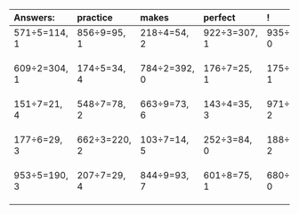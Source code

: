 | Answers: | practice | makes | perfect | ! |
| :--- | :--- | :--- | :--- | :--- |
| 571÷5=114, 1 | 856÷9=95, 1 | 218÷4=54, 2 | 922÷3=307, 1 | 935÷5=187, 0 | 
|   |   |   |   |   | 
|   |   |   |   |   | 
|   |   |   |   |   | 
| 609÷2=304, 1 | 174÷5=34, 4 | 784÷2=392, 0 | 176÷7=25, 1 | 175÷3=58, 1 | 
|   |   |   |   |   | 
|   |   |   |   |   | 
|   |   |   |   |   | 
| 151÷7=21, 4 | 548÷7=78, 2 | 663÷9=73, 6 | 143÷4=35, 3 | 971÷3=323, 2 | 
|   |   |   |   |   | 
|   |   |   |   |   | 
|   |   |   |   |   | 
| 177÷6=29, 3 | 662÷3=220, 2 | 103÷7=14, 5 | 252÷3=84, 0 | 188÷6=31, 2 | 
|   |   |   |   |   | 
|   |   |   |   |   | 
|   |   |   |   |   | 
| 953÷5=190, 3 | 207÷7=29, 4 | 844÷9=93, 7 | 601÷8=75, 1 | 680÷4=170, 0 | 
|   |   |   |   |   | 
|   |   |   |   |   | 
|   |   |   |   |   | 
